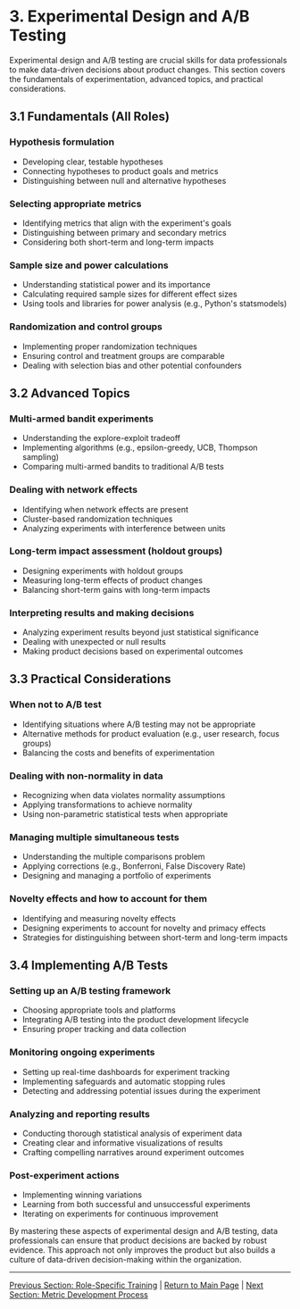 # 3. Experimental Design and A/B Testing

Experimental design and A/B testing are crucial skills for data professionals to make data-driven decisions about product changes. This section covers the fundamentals of experimentation, advanced topics, and practical considerations.

## 3.1 Fundamentals (All Roles)

### Hypothesis formulation
- Developing clear, testable hypotheses
- Connecting hypotheses to product goals and metrics
- Distinguishing between null and alternative hypotheses

### Selecting appropriate metrics
- Identifying metrics that align with the experiment's goals
- Distinguishing between primary and secondary metrics
- Considering both short-term and long-term impacts

### Sample size and power calculations
- Understanding statistical power and its importance
- Calculating required sample sizes for different effect sizes
- Using tools and libraries for power analysis (e.g., Python's statsmodels)

### Randomization and control groups
- Implementing proper randomization techniques
- Ensuring control and treatment groups are comparable
- Dealing with selection bias and other potential confounders

## 3.2 Advanced Topics

### Multi-armed bandit experiments
- Understanding the explore-exploit tradeoff
- Implementing algorithms (e.g., epsilon-greedy, UCB, Thompson sampling)
- Comparing multi-armed bandits to traditional A/B tests

### Dealing with network effects
- Identifying when network effects are present
- Cluster-based randomization techniques
- Analyzing experiments with interference between units

### Long-term impact assessment (holdout groups)
- Designing experiments with holdout groups
- Measuring long-term effects of product changes
- Balancing short-term gains with long-term impacts

### Interpreting results and making decisions
- Analyzing experiment results beyond just statistical significance
- Dealing with unexpected or null results
- Making product decisions based on experimental outcomes

## 3.3 Practical Considerations

### When not to A/B test
- Identifying situations where A/B testing may not be appropriate
- Alternative methods for product evaluation (e.g., user research, focus groups)
- Balancing the costs and benefits of experimentation

### Dealing with non-normality in data
- Recognizing when data violates normality assumptions
- Applying transformations to achieve normality
- Using non-parametric statistical tests when appropriate

### Managing multiple simultaneous tests
- Understanding the multiple comparisons problem
- Applying corrections (e.g., Bonferroni, False Discovery Rate)
- Designing and managing a portfolio of experiments

### Novelty effects and how to account for them
- Identifying and measuring novelty effects
- Designing experiments to account for novelty and primacy effects
- Strategies for distinguishing between short-term and long-term impacts

## 3.4 Implementing A/B Tests

### Setting up an A/B testing framework
- Choosing appropriate tools and platforms
- Integrating A/B testing into the product development lifecycle
- Ensuring proper tracking and data collection

### Monitoring ongoing experiments
- Setting up real-time dashboards for experiment tracking
- Implementing safeguards and automatic stopping rules
- Detecting and addressing potential issues during the experiment

### Analyzing and reporting results
- Conducting thorough statistical analysis of experiment data
- Creating clear and informative visualizations of results
- Crafting compelling narratives around experiment outcomes

### Post-experiment actions
- Implementing winning variations
- Learning from both successful and unsuccessful experiments
- Iterating on experiments for continuous improvement

By mastering these aspects of experimental design and A/B testing, data professionals can ensure that product decisions are backed by robust evidence. This approach not only improves the product but also builds a culture of data-driven decision-making within the organization.

---

[Previous Section: Role-Specific Training](2_role_specific_training.md) | [Return to Main Page](README.md) | [Next Section: Metric Development Process](4_metric_development.md)
